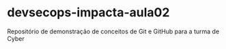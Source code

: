 # devsecops-impacta-aula02
Repositório de demonstração de conceitos de Git e GitHub para a turma de Cyber
